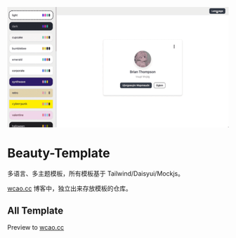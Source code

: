 ![](./readme/preview.gif)

# Beauty-Template

多语言、多主题模板，所有模板基于 Tailwind/Daisyui/Mockjs。

[wcao.cc](https://github.com/meetqy/meetqy) 博客中，独立出来存放模板的仓库。

## All Template

Preview to [wcao.cc](https://wcao.cc/template/1)
